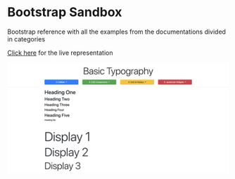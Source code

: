 # Bootstrap Sandbox

Bootstrap reference with all the examples from the documentations divided in categories

[Click here](https://remrkabledev.github.io/bootstrap-overview/) for the live representation

![Screenshot](screen.png)
